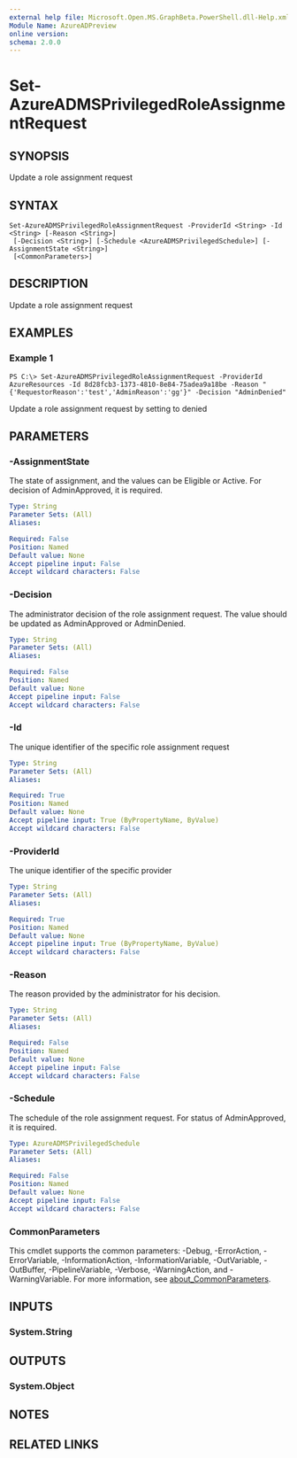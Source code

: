 ```yaml
---
external help file: Microsoft.Open.MS.GraphBeta.PowerShell.dll-Help.xml
Module Name: AzureADPreview
online version:
schema: 2.0.0
---
```


# Set-AzureADMSPrivilegedRoleAssignmentRequest

## SYNOPSIS
Update a role assignment request

## SYNTAX

```
Set-AzureADMSPrivilegedRoleAssignmentRequest -ProviderId <String> -Id <String> [-Reason <String>]
 [-Decision <String>] [-Schedule <AzureADMSPrivilegedSchedule>] [-AssignmentState <String>]
 [<CommonParameters>]
```

## DESCRIPTION
Update a role assignment request

## EXAMPLES

### Example 1
```
PS C:\> Set-AzureADMSPrivilegedRoleAssignmentRequest -ProviderId AzureResources -Id 8d28fcb3-1373-4810-8e84-75adea9a18be -Reason "{'RequestorReason':'test','AdminReason':'gg'}" -Decision "AdminDenied"
```

Update a role assignment request by setting to denied

## PARAMETERS

### -AssignmentState
The state of assignment, and the values can be Eligible or Active.
For decision of AdminApproved, it is required.

```yaml
Type: String
Parameter Sets: (All)
Aliases:

Required: False
Position: Named
Default value: None
Accept pipeline input: False
Accept wildcard characters: False
```

### -Decision
The administrator decision of the role assignment request.
The value should be updated as AdminApproved or AdminDenied.

```yaml
Type: String
Parameter Sets: (All)
Aliases:

Required: False
Position: Named
Default value: None
Accept pipeline input: False
Accept wildcard characters: False
```

### -Id
The unique identifier of the specific role assignment request

```yaml
Type: String
Parameter Sets: (All)
Aliases:

Required: True
Position: Named
Default value: None
Accept pipeline input: True (ByPropertyName, ByValue)
Accept wildcard characters: False
```

### -ProviderId
The unique identifier of the specific provider

```yaml
Type: String
Parameter Sets: (All)
Aliases:

Required: True
Position: Named
Default value: None
Accept pipeline input: True (ByPropertyName, ByValue)
Accept wildcard characters: False
```

### -Reason
The reason provided by the administrator for his decision.

```yaml
Type: String
Parameter Sets: (All)
Aliases:

Required: False
Position: Named
Default value: None
Accept pipeline input: False
Accept wildcard characters: False
```

### -Schedule
The schedule of the role assignment request.
For status of AdminApproved, it is required.

```yaml
Type: AzureADMSPrivilegedSchedule
Parameter Sets: (All)
Aliases:

Required: False
Position: Named
Default value: None
Accept pipeline input: False
Accept wildcard characters: False
```

### CommonParameters
This cmdlet supports the common parameters: -Debug, -ErrorAction, -ErrorVariable, -InformationAction, -InformationVariable, -OutVariable, -OutBuffer, -PipelineVariable, -Verbose, -WarningAction, and -WarningVariable. For more information, see [about_CommonParameters](https://go.microsoft.com/fwlink/?LinkID=113216).

## INPUTS

### System.String
## OUTPUTS

### System.Object
## NOTES

## RELATED LINKS
